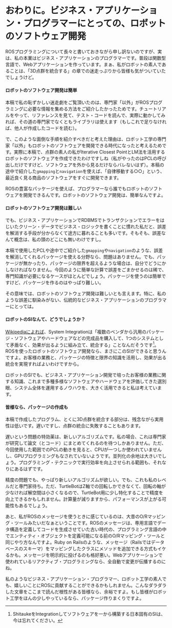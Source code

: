 # おわりに。ビジネス・アプリケーション・プログラマーにとっての、ロボットのソフトウェア開発

ROSプログラミングについて長々と書いておきながら申し訳ないのですが、実は、私の本業はビジネス・アプリケーションのプログラマーです。普段は関数型言語で、Webアプリケーションを作っています。まぁ、私がロボットの素人であることは、「3D点群を統合する」の章での迷走っぷりから皆様も気がついていたでしょうけど。

#### ロボットのソフトウェア開発は簡単

本稿で私の恥ずかしい迷走劇をご覧頂いたのは、専門家「以外」がROSプログラミングに必要な情報を集める方法をご紹介したかったためです。チュートリアルをやって、リファレンスを見て、テスト・コードを読んで、実際に動かしてみれば、その道の専門家でなくともライブラリは使えます（もしこれで足りなければ、他人が作成したコードを読む）。

で、このような面倒な手順を紹介すべきだと考えた理由は、ロボット工学の専門家「以外」もロボットのソフトウェアを開発できる時代になったと考えるためです。実際に本稿で、点群の素人の私がIterative Closest PointとLM法を活用するロボットのソフトウェアを作成できたわけですしね（私がやったのはPCLの呼び出しだけですけど、ソフトウェアを外から見るだけならバレないはず）。本稿の途中で紹介した`gmapping`と`navigation`を使えば、「自律移動する○○」という、最近良く見る商品のソフトウェアをすぐに開発できます。

ROSの豊富なパッケージを使えば、プログラマーなら誰でもロボットのソフトウェアを開発できるんです。ロボットのソフトウェア開発は、簡単なんですよ。

#### ロボットのソフトウェア開発は難しい

でも、ビジネス・アプリケーションでRDBMSでトランザクションでエラーをはじいたクリーン・データでビジネス・ロジックを書くことに慣れた私だと、誤差を解消する手段が分からなくて途方に暮れることも多いです。そもそも、誤差なんて概念は、私の頭のどこにも無いわけですし。

本稿で使用したPCLや途中でご紹介した`gmapping`や`navigation`のような、誤差を解消してくれるパッケージを使える分野なら、問題はありません。でも、パッケージが無かったり、パッケージの限界を超えるような場合は、自分でどうにかしなければなりません。今回のように簡単な計算で誤差をごまかせるのは稀で、専門知識が必要になるケースがほとんどでしょう。パッケージを使うのは簡単ですけど、パッケージを作るのはやっぱり難しい。

その意味では、ロボットのソフトウェア開発は難しいとも言えます。特に、私のような誤差に馴染みがない、伝統的なビジネス・アプリケーションのプログラマーにとっては。

#### ロボットのSIなんて、どうでしょうか？

[Wikipediaによれば](https://ja.wikipedia.org/wiki/%E3%82%B7%E3%82%B9%E3%83%86%E3%83%A0%E3%82%A4%E3%83%B3%E3%83%86%E3%82%B0%E3%83%AC%E3%83%BC%E3%82%BF%E3%83%BC)、System Integrationは「複数のベンダから汎用のパッケージ・ソフトウェアやハードウェアなどの完成品を購入して、1つのシステムとして矛盾なく、効果が出るように組み立て、統合する」ことなんだそうです[^14]。ROSを使ったロボットのソフトウェア開発なら、まさにこのSIができると思うんですよ。お客様の業務と、パッケージの特徴と限界の知識を活用し、効果が出る統合を実現すればよいわけですから。

ロボットのSIでも、ビジネス・アプリケーション開発で培ったお客様の業務に関する知識、これまで多種多様なソフトウェアやハードウェアを評価してきた選別眼、システム全体を運用するノウハウを、大きく活用できると私は考えています。

[^14]: ShitaukeをIntegrationしてソフトウェアを一から構築する日本固有のSIは、今は忘れてください。

#### 皆様なら、パッケージの作成も

本稿で作成したプログラム、とくに3D点群を統合する部分は、残念ながら実用性は低いです。遅いですし、点群の統合に失敗することもあります。

遅いという問題の特効薬は、新しいアルゴリズムです。私の場合、これは専門家が研究して論文（とコード）にまとめてくれるのを待つしかありません。ただ、今回使用した範囲でのPCLの動きを見ると、CPUが一つしか使われていませんし、GPUプログラミングもなされていないようです。並列化の余地は大きいでしょう。プログラミング・テクニックで実行効率を向上させられる範囲も、それなりにあるはずです。

精度の問題でも、やっぱり新しいアルゴリズムが欲しい。でも、これも私のレベルだと専門家待ち。ただ、TurtleBotはZ軸での回転しかできなくて、回転の軸が少なければ解空間は小さくなるので、TurtleBot用に少し特化することで精度を向上できるかもしれません。計算量が減りますから、パフォーマンスが上がる可能性もあるでしょう。

あと、私がROSのメッセージを使うときに感じているのは、大昔のO/Rマッピング・ツールみたいだなぁということです。ROSのメッセージは、専用言語でデータ構造を定義してコードを生成させていた古い時代の、プログラミング言語の中でエンティティ・オブジェクトを定義可能になる前のO/Rマッピング・ツールと同じやり方なんですよ。Ruby on Railsのような、メッセージ（Railsではデータベースのスキーマ）をマッピングしたクラスにメソッドを追加できる方式もイケるかも。メッセージを明示的に投げるのも格好悪い。Webアプリケーションで使われているリアクティブ・プログラミングなら、全自動で変更が伝播するのにね。

私のようなビジネス・アプリケーション・プログラマー、ロボット工学の素人でも、嬉しいことにROSに貢献することができるかもしれません。こんなダラダラした文章をここまで読んだ根性がある皆様なら、余裕ですよ。もし皆様がロボット工学をほんの少しやっているなら、パッケージ作りまくりですよ。
